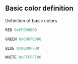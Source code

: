## Basic color definition

Definition of basic colors

```c
RED 0xFF000000
```

```c
GREEN 0x00FF0000
```

```c
BLUE 0x0000FF00
```

```c
WHITE 0xFFFFFF00
```




